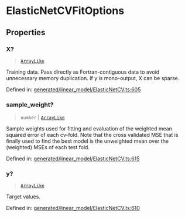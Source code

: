 # ElasticNetCVFitOptions

## Properties

### X?

> [`ArrayLike`](../types/ArrayLike.md)

Training data. Pass directly as Fortran-contiguous data to avoid unnecessary memory duplication. If y is mono-output, X can be sparse.

Defined in:  [generated/linear\_model/ElasticNetCV.ts:605](https://github.com/transitive-bullshit/scikit-learn-ts/blob/122b3c0/packages/sklearn/src/generated/linear_model/ElasticNetCV.ts#L605)

### sample\_weight?

> `number` \| [`ArrayLike`](../types/ArrayLike.md)

Sample weights used for fitting and evaluation of the weighted mean squared error of each cv-fold. Note that the cross validated MSE that is finally used to find the best model is the unweighted mean over the (weighted) MSEs of each test fold.

Defined in:  [generated/linear\_model/ElasticNetCV.ts:615](https://github.com/transitive-bullshit/scikit-learn-ts/blob/122b3c0/packages/sklearn/src/generated/linear_model/ElasticNetCV.ts#L615)

### y?

> [`ArrayLike`](../types/ArrayLike.md)

Target values.

Defined in:  [generated/linear\_model/ElasticNetCV.ts:610](https://github.com/transitive-bullshit/scikit-learn-ts/blob/122b3c0/packages/sklearn/src/generated/linear_model/ElasticNetCV.ts#L610)
